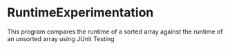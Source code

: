 # RuntimeExperimentation
 This program compares the runtime of a sorted array against the runtime of an unsorted array using JUnit Testing
